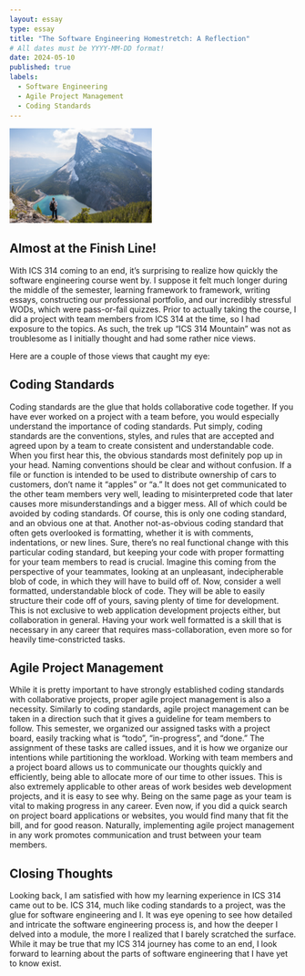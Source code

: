 ```yaml
---
layout: essay
type: essay
title: "The Software Engineering Homestretch: A Reflection"
# All dates must be YYYY-MM-DD format!
date: 2024-05-10
published: true
labels:
  - Software Engineering
  - Agile Project Management
  - Coding Standards
---
```


<img width="250px" class="rounded float-start pe-4" src="../img/swe-reflect1.jpg">

## Almost at the Finish Line!

With ICS 314 coming to an end, it’s surprising to realize how quickly the software engineering course went by. I suppose it felt much longer during the middle of the semester, learning framework to framework, writing essays, constructing our professional portfolio, and our incredibly stressful WODs, which were pass-or-fail quizzes. Prior to actually taking the course, I did a project with team members from ICS 314 at the time, so I had exposure to the topics. As such, the trek up “ICS 314 Mountain” was not as troublesome as I initially thought and had some rather nice views. 

Here are a couple of those views that caught my eye:

## Coding Standards

Coding standards are the glue that holds collaborative code together. If you have ever worked on a project with a team before, you would especially understand the importance of coding standards. Put simply, coding standards are the conventions, styles, and rules that are accepted and agreed upon by a team to create consistent and understandable code. When you first hear this, the obvious standards most definitely pop up in your head. Naming conventions should be clear and without confusion. If a file or function is intended to be used to distribute ownership of cars to customers, don’t name it “apples” or “a.” It does not get communicated to the other team members very well, leading to misinterpreted code that later causes more misunderstandings and a bigger mess. All of which could be avoided by coding standards. Of course, this is only one coding standard, and an obvious one at that. Another not-as-obvious coding standard that often gets overlooked is formatting, whether it is with comments, indentations, or new lines. Sure, there’s no real functional change with this particular coding standard, but keeping your code with proper formatting for your team members to read is crucial. Imagine this coming from the perspective of your teammates, looking at an unpleasant, indecipherable blob of code, in which they will have to build off of. Now, consider a well formatted, understandable block of code. They will be able to easily structure their code off of yours, saving plenty of time for development. This is not exclusive to web application development projects either, but collaboration in general. Having your work well formatted is a skill that is necessary in any career that requires mass-collaboration, even more so for heavily time-constricted tasks.

## Agile Project Management

While it is pretty important to have strongly established coding standards with collaborative projects, proper agile project management is also a necessity. Similarly to coding standards, agile project management can be taken in a direction such that it gives a guideline for team members to follow. This semester, we organized our assigned tasks with a project board, easily tracking what is “todo”, “in-progress”, and “done.” The assignment of these tasks are called issues, and it is how we organize our intentions while partitioning the workload. Working with team members and a project board allows us to communicate our thoughts quickly and efficiently, being able to allocate more of our time to other issues. This is also extremely applicable to other areas of work besides web development projects, and it is easy to see why. Being on the same page as your team is vital to making progress in any career. Even now, if you did a quick search on project board applications or websites, you would find many that fit the bill, and for good reason. Naturally, implementing agile project management in any work promotes communication and trust between your team members.

## Closing Thoughts

Looking back, I am satisfied with how my learning experience in ICS 314 came out to be. ICS 314, much like coding standards to a project, was the glue for software engineering and I. It was eye opening to see how detailed and intricate the software engineering process is, and how the deeper I delved into a module, the more I realized that I barely scratched the surface. While it may be true that my ICS 314 journey has come to an end, I look forward to learning about the parts of software engineering that I have yet to know exist.

